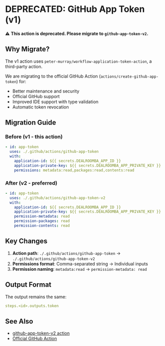 # DEPRECATED: GitHub App Token (v1)

⚠️ **This action is deprecated. Please migrate to `github-app-token-v2`.**

## Why Migrate?

The v1 action uses `peter-murray/workflow-application-token-action`, a third-party action.

We are migrating to the official GitHub Action (`actions/create-github-app-token`) for:

- Better maintenance and security
- Official GitHub support
- Improved IDE support with type validation
- Automatic token revocation

## Migration Guide

### Before (v1 - this action)

```yaml
- id: app-token
  uses: ./.github/actions/github-app-token
  with:
    application-id: ${{ secrets.DEALROOMBA_APP_ID }}
    application-private-key: ${{ secrets.DEALROOMBA_APP_PRIVATE_KEY }}
    permissions: metadata:read,packages:read,contents:read
```

### After (v2 - preferred)

```yaml
- id: app-token
  uses: ./.github/actions/github-app-token-v2
  with:
    application-id: ${{ secrets.DEALROOMBA_APP_ID }}
    application-private-key: ${{ secrets.DEALROOMBA_APP_PRIVATE_KEY }}
    permission-metadata: read
    permission-packages: read
    permission-contents: read
```

## Key Changes

1. **Action path**: `./.github/actions/github-app-token` → `./.github/actions/github-app-token-v2`
2. **Permissions format**: Comma-separated string → Individual inputs
3. **Permission naming**: `metadata:read` → `permission-metadata: read`

## Output Format

The output remains the same:

```yaml
steps.<id>.outputs.token
```

## See Also

- [github-app-token-v2 action](../github-app-token-v2/action.yml)
- [Official GitHub Action](https://github.com/actions/create-github-app-token)
